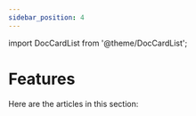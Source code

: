 ```yaml
---
sidebar_position: 4
---
```


import DocCardList from '@theme/DocCardList';

# Features

Here are the articles in this section:

<DocCardList />
